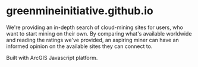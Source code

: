 # greenmineinitiative.github.io
We're providing an in-depth search of cloud-mining sites for users, who want to start mining on their own. By comparing what's available worldwide and reading the ratings we've provided, an aspiring miner can have an informed opinion on the available sites they can connect to.

Built with ArcGIS Javascript platform.
